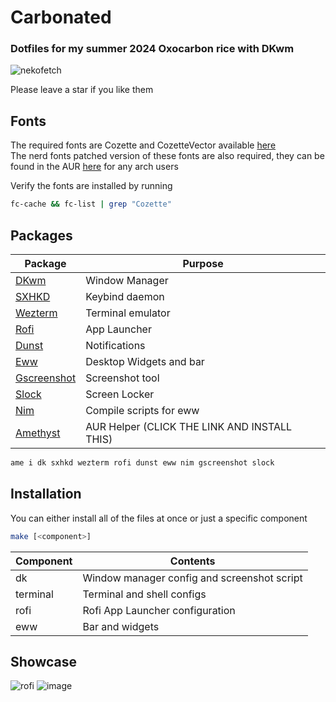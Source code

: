 # Carbonated

### Dotfiles for my summer 2024 Oxocarbon rice with DKwm
![nekofetch](https://github.com/user-attachments/assets/9b6dc5a9-82e2-4cb2-ace8-5b6a51f56678)


Please leave a star if you like them

## Fonts

The required fonts are Cozette and CozetteVector available [here](https://github.com/slavfox/Cozette/releases/tag/v.1.19.1) </br>
The nerd fonts patched version of these fonts are also required, they can be found in the AUR [here](https://aur.archlinux.org/packages/nerd-fonts-cozette-ttf) for any arch users

Verify the fonts are installed by running
```bash
fc-cache && fc-list | grep "Cozette"
```

## Packages

| Package      | Purpose |
| ----------- | ----------- |
|[DKwm](https://aur.archlinux.org/packages/dk)|Window Manager|
|[SXHKD](https://archlinux.org/packages/community/x86_64/sxhkd/)|Keybind daemon|
|[Wezterm](https://archlinux.org/packages/community/x86_64/wezterm/)|Terminal emulator|
|[Rofi](https://archlinux.org/packages/community/x86_64/rofi/)|App Launcher|
|[Dunst](https://archlinux.org/packages/community/x86_64/dunst/)|Notifications|
|[Eww](https://aur.archlinux.org/packages/eww)|Desktop Widgets and bar|
|[Gscreenshot](https://aur.archlinux.org/packages/gscreenshot)|Screenshot tool|
|[Slock](https://archlinux.org/packages/extra/x86_64/slock/)|Screen Locker|
|[Nim](https://archlinux.org/packages/community/x86_64/nim/)|Compile scripts for eww|
|[Amethyst](https://codeberg.org/neoninteger/amethyst)|AUR Helper (CLICK THE LINK AND INSTALL THIS)|

```bash
ame i dk sxhkd wezterm rofi dunst eww nim gscreenshot slock
```
## Installation
You can either install all of the files at once or just a specific component
```bash
make [<component>]
```
|Component|Contents|
|---------|--------|
|dk|Window manager config and screenshot script|
|terminal|Terminal and shell configs|
|rofi|Rofi App Launcher configuration|
|eww|Bar and widgets|

## Showcase
![rofi](https://github.com/user-attachments/assets/31091ff0-ad68-4f66-8666-b159847d0547)
![image](https://github.com/user-attachments/assets/51bf5147-42fa-4329-a07d-216f4fe608cb)

